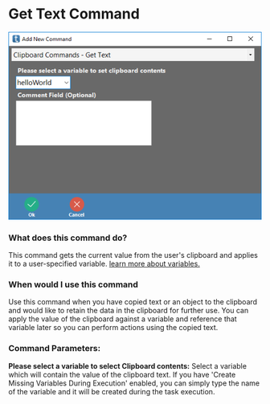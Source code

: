 <!-- TITLE: Get Text Command -->
# Get Text Command

![Clipboard Get Text](/uploads/automation-commands/clipboard-get-text.png "Clipboard Get Text")

### What does this command do?
This command gets the current value from the user's clipboard and applies it to a user-specified variable.  [learn more about variables.](/concepts/variables)

### When would I use this command
Use this command when you have copied text or an object to the clipboard and would like to retain the data in the clipboard for further use.  You can apply the value of the clipboard against a variable and reference that variable later so you can perform actions using the copied text.

### Command Parameters:
**Please select a variable to select Clipboard contents:** Select a variable which will contain the value of the clipboard text.  If you have 'Create Missing Variables During Execution' enabled, you can simply type the name of the variable and it will be created during the task execution.